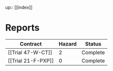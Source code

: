 ---
---
up:: [[index]]

# Reports

| Contract           | Hazard | Status   |
| ------------------ | ------ | -------- |
| [[Trial 47-W-CT]]  | 2      | Complete |
| [[Trial 21-F-PXP]] | 0      | Complete |


